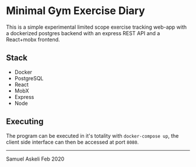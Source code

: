# Minimal Gym Exercise Diary 
This is a simple experimental limited scope exercise tracking web-app with a dockerized postgres backend with an express REST API and a React+mobx frontend.

## Stack
- Docker
- PostgreSQL
- React
- MobX
- Express
- Node

## Executing
The program can be executed in it's totality with `docker-compose up`, the client side interface can then be accessed at port `8080`.


***
Samuel Askeli Feb 2020 
